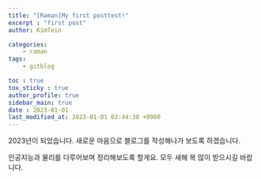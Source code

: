```yaml
---
title: "[Raman]My first posttest!"
excerpt : "first post"
author: KimTein

categories: 
    - raman
tags:
    - gitblog

toc : true
tox_sticky : true
author_profile: true
sidebar_main: true  
date : 2023-01-01
last_modified_at: 2023-01-01 02:44:30 +0900
---
```


2023년이 되었습니다. 새로운 마음으로 블로그를 작성해나가 보도록 하겠습니다. 

인공지능과 물리를 다루어보며 정리해보도록 할게요. 모두 새해 복 많이 받으시길 바랍니다.
